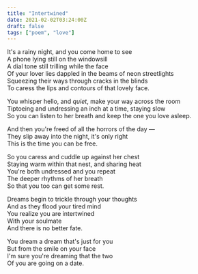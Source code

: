 ```yaml
---
title: "Intertwined"
date: 2021-02-02T03:24:00Z
draft: false
tags: ["poem", "love"]
---
```


It's a rainy night, and you come home to see  
A phone lying still on the windowsill  
A dial tone still trilling while the face  
Of your lover lies dappled in the beams of neon streetlights  
Squeezing their ways through cracks in the blinds  
To caress the lips and contours of that lovely face.

You whisper hello, and _quiet_, make your way across the room  
Tiptoeing and undressing an inch at a time, staying slow  
So you can listen to her breath and keep the one you love asleep.

And then you're freed of all the horrors of the day —  
They slip away into the night, it's only right  
This is the time you can be free.

So you caress and cuddle up against her chest  
Staying warm within that nest, and sharing heat  
You're both undressed and you repeat  
The deeper rhythms of her breath  
So that you too can get some rest.

Dreams begin to trickle through your thoughts  
And as they flood your tired mind  
You realize you are intertwined  
With your soulmate  
And there is no better fate.

You dream a dream that's just for you  
But from the smile on your face  
I'm sure you're dreaming that the two  
Of you are going on a date.
